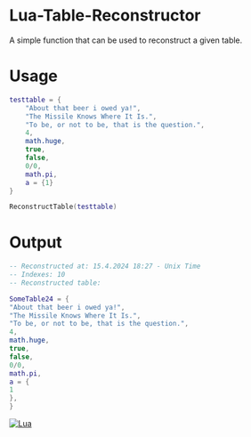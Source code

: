 # Lua-Table-Reconstructor
A simple function that can be used to reconstruct a given table.
# Usage
```lua
testtable = {
    "About that beer i owed ya!",
    "The Missile Knows Where It Is.",
    "To be, or not to be, that is the question.",
    4,
    math.huge,
    true,
    false,
    0/0,
    math.pi,
    a = {1}
}

ReconstructTable(testtable)
```

# Output
```lua
-- Reconstructed at: 15.4.2024 18:27 - Unix Time
-- Indexes: 10
-- Reconstructed table:

SomeTable24 = {
"About that beer i owed ya!",
"The Missile Knows Where It Is.",
"To be, or not to be, that is the question.",
4,
math.huge,
true,
false,
0/0,
math.pi,
a = {
1
},
}
```

[![Lua](https://www.lua.org/images/powered-by-lua.gif)](https://lua.org)
